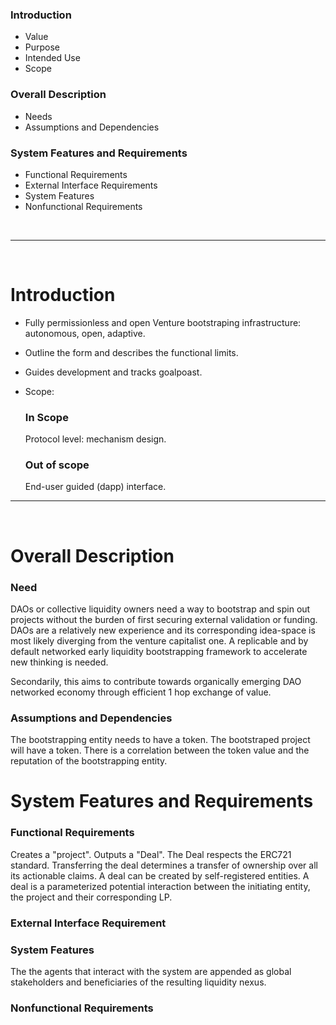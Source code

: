  ### Introduction
 * Value
 * Purpose
 * Intended Use
 * Scope

### Overall Description
 * Needs
 * Assumptions and Dependencies

### System Features and Requirements
 * Functional Requirements
 * External Interface Requirements
 * System Features
 * Nonfunctional Requirements

<br>

___

<br>

# Introduction

- Fully permissionless and open Venture bootstraping infrastructure: autonomous, open, adaptive.
- Outline the form and describes the functional limits.
- Guides development and tracks goalpoast.
- Scope:
    ### In Scope
    Protocol level: mechanism design. 

    ### Out of scope
    End-user guided (dapp) interface.
___
<br>

# Overall Description

### Need
DAOs or collective liquidity owners need a way to bootstrap and spin out projects without the burden of first securing external validation or funding. DAOs are a relatively new experience and its corresponding idea-space is most likely diverging from the venture capitalist one. A replicable and by default networked early liquidity bootstrapping framework to accelerate new thinking is needed.<br>

Secondarily, this aims to contribute towards organically emerging DAO networked economy through efficient 1 hop exchange of value.

### Assumptions and Dependencies
The bootstrapping entity needs to have a token.
The bootstraped project will have a token.
There is a correlation between the token value and the reputation of the bootstrapping entity.

# System Features and Requirements

###  Functional Requirements

Creates a "project".
Outputs a "Deal".
The Deal respects the ERC721 standard.
Transferring the deal determines a transfer of ownership over all its actionable claims.
A deal can be created by self-registered entities.
A deal is a parameterized potential interaction between the initiating entity, the project and their corresponding LP.

### External Interface Requirement

### System Features
The the agents that interact with the system are appended as global stakeholders and beneficiaries of the resulting liquidity nexus.

### Nonfunctional Requirements

